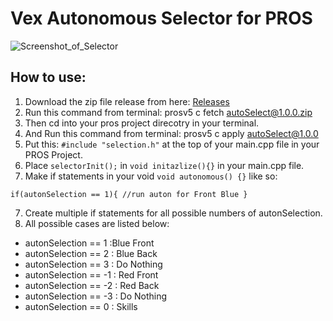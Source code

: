 # Vex Autonomous Selector for PROS
![Screenshot_of_Selector](https://user-images.githubusercontent.com/22580992/67626102-d9e1d080-f814-11e9-84cd-63a44e6a35af.png)

## How to use:
1. Download the zip file release from here: [Releases](https://github.com/kunwarsahni01/Vex-Autonomous-Selector/releases)
2. Run this command from terminal: prosv5 c fetch autoSelect@1.0.0.zip
3. Then cd into your pros project direcotry in your terminal.
4. And Run this command from terminal: prosv5 c apply autoSelect@1.0.0
4. Put this: `#include "selection.h"` at the top of your main.cpp file in your PROS Project.
5. Place `selectorInit();` in `void initazlize(){}` in your main.cpp file.
6. Make if statements in your void `void autonomous() {}` like so:

  `if(autonSelection == 1){ //run auton for Front Blue }`

7. Create multiple if statements for all possible numbers of autonSelection.
8. All possible cases are listed below:

* autonSelection == 1 :Blue Front 
* autonSelection == 2 : Blue Back
* autonSelection == 3 : Do Nothing
* autonSelection == -1 : Red Front
* autonSelection == -2 : Red Back
* autonSelection == -3 : Do Nothing
* autonSelection == 0 : Skills
